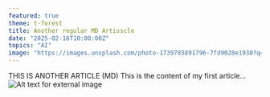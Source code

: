 ```yaml
---
featured: true
theme: t-forest
title: Another regular MD Artisscle
date: "2025-02-16T10:00:00Z"
topics: "AI"
image: "https://images.unsplash.com/photo-1739785891796-7fd9028e1930?q=80&w=4740&auto=format&fit=crop&ixlib=rb-4.0.3&ixid=M3wxMjA3fDB8MHxwaG90by1wYWdlfHx8fGVufDB8fHx8fA%3D%3D"
---
```


THIS IS ANOTHER ARTICLE (MD)
This is the content of my first article...
![Alt text for external image](https://images.unsplash.com/photo-1739793669641-e5f4eddf6eab?q=80&w=3805&auto=format&fit=crop&ixlib=rb-4.0.3&ixid=M3wxMjA3fDB8MHxwaG90by1wYWdlfHx8fGVufDB8fHx8fA%3D%3D)

